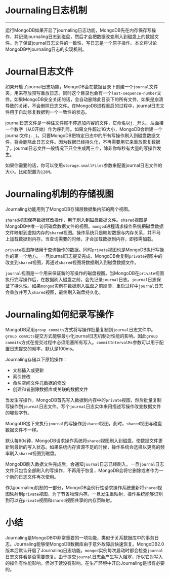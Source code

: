 # Journaling日志机制 #

----------

运行MongoDB如果开启了journaling日志功能，MongoDB先在内存保存写操作，并记录journaling日志到磁盘，然后才会把数据改变刷入到磁盘上的数据文件。为了保证journal日志文件的一致性，写日志是一个原子操作。本文将讨论MongoDB中journaling日志的实现机制。

# Journal日志文件 #

如果开启了journal日志功能，MongoDB会在数据目录下创建一个`journal`文件夹，用来存放预写重放日志。同时这个目录也会有一个`last-sequence-number`文件。如果MongoDB安全关闭的话，会自动删除此目录下的所有文件，如果是崩溃导致的关闭，不会删除日志文件。在MongoDB进程重启的过程中，journal日志文件用于自动修复数据到一个一致性的状态。

journal日志文件是一种往文件尾不停追加内容的文件，它命名以`j._`开头，后面接一个数字（从0开始）作为序列号。如果文件超过1G大小，MongoDB会新建一个journal文件`j._1`。只要MongoDB把特定日志中的所有写操作刷入到磁盘数据文件，将会删除此日志文件。因为数据已经持久化，不再需要用它来重放恢复数据了。journal日志文件一般情况下只会生成两三个，除非你每秒有大量的写操作发生。

如果你需要的话，你可以使用`storage.smallFiles`参数来配置journal日志文件的大小。比如配置为`128M`。

# Journaling机制的存储视图 #

Journaling功能用到了MongoDB存储层数据集内部的两个视图。

`shared`视图保存数据修改操作，用于刷入到磁盘数据文件。`shared`视图是MongoDB中唯一访问磁盘数据文件的视图。`mongod`进程请求操作系统把磁盘数据文件映射到虚拟内存的`shared`视图。操作系统只是映射数据与内存关系，并不马上加载数据到内存。当查询需要的时候，才会加载数据到内存，即按需加载。

`private`视图存储用于查询操作的数据。同时`private`视图也是MongoDB执行写操作的第一个地方。一旦journal日志提交完成，MongoDB会复制`private`视图中的改变到`shared`视图，再通过`shared`视图将数据刷入到磁盘数据文件。

`journal`视图是一个用来保证新的写操作的磁盘视图。当MongoDB在`private`视图执行完写操作后，在数据刷入磁盘之前，会先记录`journal`日志。`journal`日志保证了持久性。如果`mongod`实例在数据刷入磁盘之前崩溃，重启过程中`journal`日志会重放并写入`shared`视图，最终刷入磁盘持久化。

# Journaling如何纪录写操作 #

MongoDB采用`group commits`方式将写操作批量复制到`journal`日志文件中。`group commits`提交方式能够最小化journal日志机制对性能的影响。因此`group commits`方式在提交过程中必须阻塞所有写入。`commitIntervalMs`参数可以用于配置日志提交的频率，默认是100ms。

Journaling存储以下原始操作：

- 文档插入或更新  
- 索引修改  
- 命名空间文件元数据的修改  
- 创建和者删除数据库或关联的数据文件  

当发生写操作，MongoDB首先写入数据到内存中的`private`视图，然后批量复制写操作到`journal`日志文件。写个`journal`日志实体来用描述写操作改变数据文件的哪些字节。

MongoDB接下来执行`journal`的写操作到`shared`视图。此时，`shared`视图与磁盘数据文件不一样。

默认每60s钟，MongoDB请求操作系统将`shared`视图刷入到磁盘。使数据文件更新到最新的写入状态。如果系统内存资源不足的时候，操作系统会选择以更高的频率刷入`shared`视图到磁盘。

MongoDB刷入数据文件完成后，会通知`journal`日志已经刷入。一旦`journal`日志文件只包含全部刷入的写操作，不再用于恢复，MongoDB会将它删除或者作为一个新的日志文件再次使用。

作为journaling机制的一部分，MongoDB会例行性请求操作系统重新将`shared`视图映射到`private`视图，为了节省物理内存。一旦发生重映射，操作系统能够识别到可以在`private`视图和`shared`视图共享的内存页映射。

# 小结 #

Journaling是MongoDB中非常重要的一项功能，类似于关系数据库中的事务日志。Journaling能够使MongoDB数据库由于意外故障后快速恢复。MongoDB2.0版本后默认开启了Journaling日志功能，`mongod`实例每次启动时都会检查`journal`日志文件看是否需要恢复。由于提交`journal`日志会产生写入阻塞，所以它对写入的操作有性能影响，但对于读没有影响。在生产环境中开启Journaling是很有必要的。
